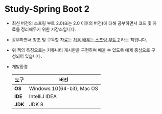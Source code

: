 Study-Spring Boot 2
===
* 최신 버전의 스프링 부트 2.0(또는 2.0 이후의 버전)에 대해 공부하면서 코드 및 자료를 정리해두기 위한 저장소입니다. 
* 공부하면서 참조 및 구독할 자료는 [처음 배우는 스프링 부트 2](http://www.hanbit.co.kr/store/books/look.php?p_code=B4458049183) 라는 책입니다.
* 위 책의 특징으로는 커뮤니티 게시판을 구현하며 배울 수 있도록 예제 중심으로 구성되어 있습니다.
* 개발환경

  |      도구            | 버전      | 
    ----------------- | ---------------------------- | 
  | **OS** | Windows 10(64-bit), Mac OS  | 
  |  **IDE**  | IntelliJ IDEA  |
  |  **JDK**  | JDK 8          | 
